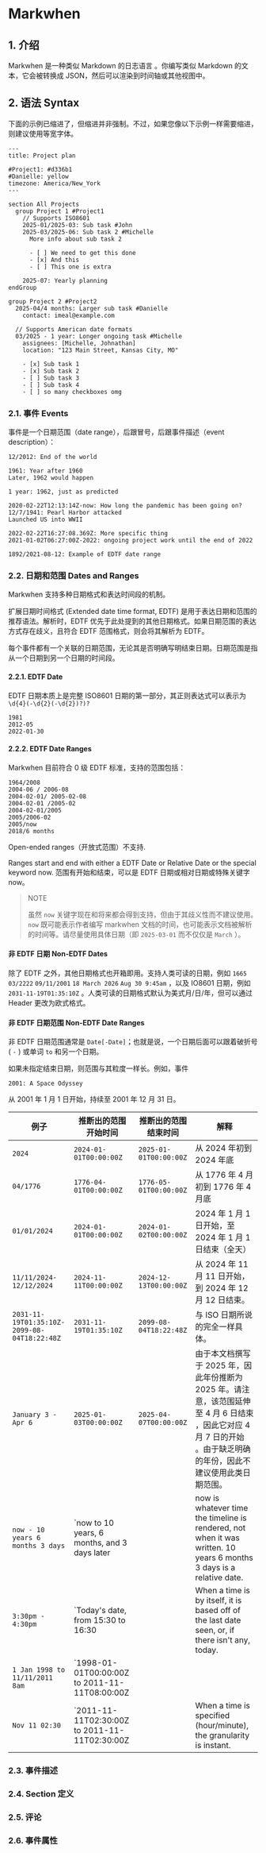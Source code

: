 # Markwhen

## 1. 介绍

Markwhen 是一种类似 Markdown 的日志语言 。你编写类似 Markdown 的文本，它会被转换成 JSON，然后可以渲染到时间轴或其他视图中。

## 2. 语法 Syntax

下面的示例已缩进了，但缩进并非强制。不过，如果您像以下示例一样需要缩进，则建议使用等宽字体。

```mw
---
title: Project plan
 
#Project1: #d336b1
#Danielle: yellow
timezone: America/New_York
---
 
section All Projects
  group Project 1 #Project1
    // Supports ISO8601
    2025-01/2025-03: Sub task #John
    2025-03/2025-06: Sub task 2 #Michelle
      More info about sub task 2
 
      - [ ] We need to get this done
      - [x] And this
      - [ ] This one is extra
 
    2025-07: Yearly planning
endGroup
 
group Project 2 #Project2
  2025-04/4 months: Larger sub task #Danielle
    contact: imeal@example.com
 
  // Supports American date formats
  03/2025 - 1 year: Longer ongoing task #Michelle
    assignees: [Michelle, Johnathan]
    location: "123 Main Street, Kansas City, MO"
 
    - [x] Sub task 1
    - [x] Sub task 2
    - [ ] Sub task 3
    - [ ] Sub task 4
    - [ ] so many checkboxes omg
```

### 2.1. 事件 Events

事件是一个日期范围（date range），后跟冒号，后跟事件描述（event description）：

```mw
12/2012: End of the world
 
1961: Year after 1960
Later, 1962 would happen
 
1 year: 1962, just as predicted
 
2020-02-22T12:13:14Z-now: How long the pandemic has been going on?
12/7/1941: Pearl Harbor attacked
Launched US into WWII
 
2022-02-22T16:27:08.369Z: More specific thing
2021-01-02T06:27:00Z-2022: ongoing project work until the end of 2022
 
1892/2021-08-12: Example of EDTF date range
```

### 2.2. 日期和范围 Dates and Ranges

Markwhen 支持多种日期格式和表达时间段的机制。

扩展日期时间格式 (Extended date time format, EDTF) 是用于表达日期和范围的推荐语法。解析时，EDTF 优先于此处提到的其他日期格式。如果日期范围的表达方式存在歧义，且符合 EDTF 范围格式，则会将其解析为 EDTF。

每个事件都有一个关联的日期范围，无论其是否明确写明结束日期。日期范围是指从一个日期到另一个日期的时间段。

#### 2.2.1. EDTF Date

EDTF 日期本质上是完整 ISO8601 日期的第一部分，其正则表达式可以表示为 `\d{4}(-\d{2}(-\d{2})?)?`

```text
1981
2012-05
2022-01-30
```

#### 2.2.2. EDTF Date Ranges

Markwhen 目前符合 0 级 EDTF 标准，支持的范围包括：

```text
1964/2008
2004-06 / 2006-08
2004-02-01/ 2005-02-08
2004-02-01 /2005-02
2004-02-01/2005
2005/2006-02
2005/now
2018/6 months
```

Open-ended ranges（开放式范围）不支持.

Ranges start and end with either a EDTF Date or Relative Date or the special keyword now.
范围有开始和结束，可以是 EDTF 日期或相对日期或特殊关键字 now。

> NOTE
>
> 虽然 `now` 关键字现在和将来都会得到支持，但由于其歧义性而不建议使用。`now` 既可能表示作者编写 markwhen 文档的时间，也可能表示文档被解析的时间等。请尽量使用具体日期（即 `2025-03-01` 而不仅仅是 `March` ）。

#### 非 EDTF 日期 Non-EDTF Dates

除了 EDTF 之外，其他日期格式也开箱即用。支持人类可读的日期，例如 `1665` `03/2222` `09/11/2001` `18 March 2026` `Aug 30 9:45am` ，以及 IO8601 日期，例如 `2031-11-19T01:35:10Z` 。人类可读的日期格式默认为美式月/日/年，但可以通过 Header 更改为欧式格式。

#### 非 EDTF 日期范围 Non-EDTF Date Ranges

非 EDTF 日期范围通常是 `Date[-Date]`；也就是说，一个日期后面可以跟着破折号 ( `-` ) 或单词 `to` 和另一个日期。

如果未指定结束日期，则范围与其粒度一样长。例如，事件

```mw
2001: A Space Odyssey
```

从 2001 年 1 月 1 日开始，持续至 2001 年 12 月 31 日。

| 例子                                        | 推断出的范围 开始时间                         | 推断出的范围 结束时间  | 解释                                                                                                                                                                                                                                      |
| ------------------------------------------- | --------------------------------------------- | ---------------------- | ----------------------------------------------------------------------------------------------------------------------------------------------------------------------------------------------------------------------------------------- |
| `2024`                                      | `2024-01-01T00:00:00Z`                        | `2025-01-01T00:00:00Z` | 从 2024 年初到 2024 年底                                                                                                                                                                                                                  |
| `04/1776`                                   | `1776-04-01T00:00:00Z`                        | `1776-05-01T00:00:00Z` | 从 1776 年 4 月初到 1776 年 4 月底                                                                                                                                                                                                        |
| `01/01/2024`                                | `2024-01-01T00:00:00Z`                        | `2024-01-02T00:00:00Z` | 2024 年 1 月 1 日开始，至 2024 年 1 月 1 日结束（全天）                                                                                                                                                                                   |
| `11/11/2024-12/12/2024`                     | `2024-11-11T00:00:00Z`                        | `2024-12-13T00:00:00Z` | 从 2024 年 11 月 11 日开始，到 2024 年 12 月 12 日结束。                                                                                                                                                                                  |
| `2031-11-19T01:35:10Z-2099-08-04T18:22:48Z` | `2031-11-19T01:35:10Z`                        | `2099-08-04T18:22:48Z` | 与 ISO 日期所说的完全一样具体。                                                                                                                                                                                                           |
| `January 3 - Apr 6`                         | `2025-01-03T00:00:00Z`                        | `2025-04-07T00:00:00Z` |由于本文档撰写于 2025 年，因此年份推断为 2025 年。请注意，该范围延伸至 4 月 6 日结束 ，因此它对应 4 月 7 日的开始 。由于缺乏明确的年份，因此不建议使用此类日期范围。 |
| `now - 10 years 6 months 3 days`            | `now to 10 years, 6 months, and 3 days later  |                        | now is whatever time the timeline is rendered, not when it was written. 10 years 6 months 3 days is a relative date.                                                                                                                      |
| `3:30pm - 4:30pm`                           | `Today's date, from 15:30 to 16:30            |                        | When a time is by itself, it is based off of the last date seen, or, if there isn't any, today.                                                                                                                                           |
| `1 Jan 1998 to 11/11/2011 8am`              | `1998-01-01T00:00:00Z to 2011-11-11T08:00:00Z |                        |
| `Nov 11 02:30`                              | `2011-11-11T02:30:00Z to 2011-11-11T02:30:00Z |                        | When a time is specified (hour/minute), the granularity is instant.                                                                                                                                                                       |

### 2.3. 事件描述

### 2.4. Section 定义

### 2.5. 评论

### 2.6. 事件属性
